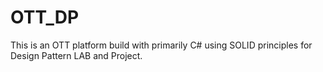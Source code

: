 # OTT_DP
This is an OTT platform build with primarily C# using SOLID principles for Design Pattern LAB and Project.
